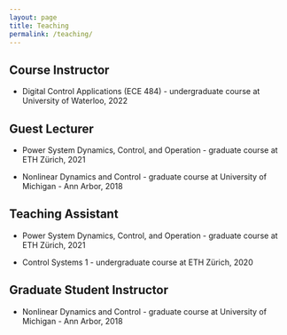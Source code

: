 ```yaml
---
layout: page
title: Teaching
permalink: /teaching/
---
```


## Course Instructor

- Digital Control Applications (ECE 484) -  undergraduate course at
University of Waterloo, 2022

## Guest Lecturer

- Power System Dynamics, Control, and Operation - graduate course at
ETH Zürich, 2021

- Nonlinear Dynamics and Control - graduate course at University of Michigan -
Ann Arbor, 2018

## Teaching Assistant

- Power System Dynamics, Control, and Operation - graduate course at
ETH Zürich, 2021

- Control Systems 1 - undergraduate course at ETH Zürich, 2020

## Graduate Student Instructor

- Nonlinear Dynamics and Control - graduate course at University of Michigan -
Ann Arbor, 2018
